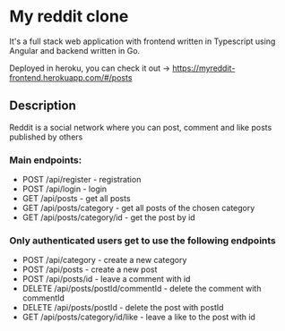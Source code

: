 # My reddit clone

It's a full stack web application with frontend written in Typescript using Angular and backend written in Go.

Deployed in heroku, you can check it out -> https://myreddit-frontend.herokuapp.com/#/posts

## Description 

Reddit is a social network where you can post, comment and like posts published by others


### Main endpoints:

- POST   /api/register - registration 
- POST   /api/login - login
- GET    /api/posts - get all posts
- GET    /api/posts/category - get all posts of the chosen category
- GET    /api/posts/category/id - get the post by id 

### Only authenticated users get to use the following endpoints 

- POST   /api/category - create a new category
- POST   /api/posts - create a new post
- POST   /api/posts/id - leave a comment with id 
- DELETE /api/posts/postId/commentId - delete the comment with commentId
- DELETE /api/posts/postId - delete the post with postId
- GET    /api/posts/category/id/like - leave a like to the post with id



